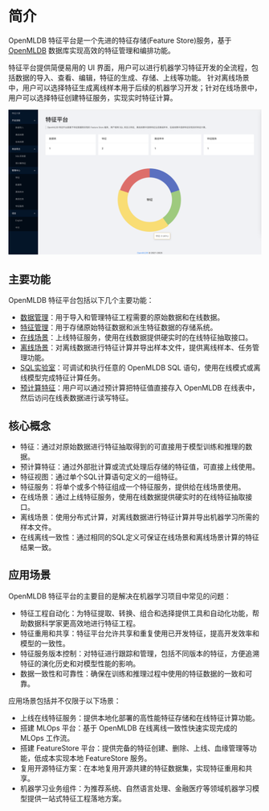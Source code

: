 # 简介

OpenMLDB 特征平台是一个先进的特征存储(Feature Store)服务，基于 [OpenMLDB](https://github.com/4paradigm/OpenMLDB) 数据库实现高效的特征管理和编排功能。 

特征平台提供简便易用的 UI 界面，用户可以进行机器学习特征开发的全流程，包括数据的导入、查看、编辑，特征的生成、存储、上线等功能。 针对离线场景中，用户可以选择特征生成离线样本用于后续的机器学习开发；针对在线场景中，用户可以选择特征创建特征服务，实现实时特征计算。

![](./images/bigscreen.png)

## 主要功能

OpenMLDB 特征平台包括以下几个主要功能：

- [数据管理](./functions/import_data.md)：用于导入和管理特征工程需要的原始数据和在线数据。
- [特征管理](./functions/manage_feature.md)：用于存储原始特征数据和派生特征数据的存储系统。
- [在线场景](./functions/online_scenario.md)：上线特征服务，使用在线数据提供硬实时的在线特征抽取接口。
- [离线场景](./functions/offline_scenario.md)：对离线数据进行特征计算并导出样本文件，提供离线样本、任务管理功能。
- [SQL实验室](./functions/sql_playground.md)：可调试和执行任意的 OpenMLDB SQL 语句，使用在线模式或离线模型完成特征计算任务。
- [预计算特征](./functions/computed_features.md)：用户可以通过预计算把特征值直接存入 OpenMLDB 在线表中，然后访问在线表数据进行读写特征。

## 核心概念

* 特征：通过对原始数据进行特征抽取得到的可直接用于模型训练和推理的数据。
* 预计算特征：通过外部批计算或流式处理后存储的特征值，可直接上线使用。
* 特征视图：通过单个SQL计算语句定义的一组特征。
* 特征服务：将单个或多个特征组成一个特征服务，提供给在线场景使用。
* 在线场景：通过上线特征服务，使用在线数据提供硬实时的在线特征抽取接口。
* 离线场景：使用分布式计算，对离线数据进行特征计算并导出机器学习所需的样本文件。
* 在线离线一致性：通过相同的SQL定义可保证在线场景和离线场景计算的特征结果一致。

## 应用场景

OpenMLDB 特征平台的主要目的是解决在机器学习项目中常见的问题：

* 特征工程自动化：为特征提取、转换、组合和选择提供工具和自动化功能，帮助数据科学家更高效地进行特征工程。
* 特征重用和共享：特征平台允许共享和重复使用已开发特征，提高开发效率和模型的一致性。
* 特征服务版本控制：对特征进行跟踪和管理，包括不同版本的特征，方便追溯特征的演化历史和对模型性能的影响。
* 数据一致性和可靠性：确保在训练和推理过程中使用的特征数据的一致和可靠。

应用场景包括并不仅限于以下场景：

* 上线在线特征服务：提供本地化部署的高性能特征存储和在线特征计算功能。
* 搭建 MLOps 平台：基于 OpenMLDB 在线离线一致性快速实现完成的 MLOps 工作流。
* 搭建 FeatureStore 平台：提供完备的特征创建、删除、上线、血缘管理等功能，低成本实现本地 FeatureStore 服务。
* 复用开源特征方案：在本地复用开源共建的特征数据集，实现特征重用和共享。
* 机器学习业务组件：为推荐系统、自然语言处理、金融医疗等领域机器学习模型提供一站式特征工程落地方案。
